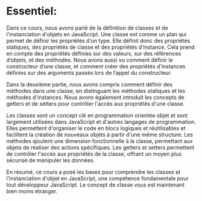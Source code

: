 # Essentiel:

Dans ce cours, nous avons parlé de la définition de classes et de l'instanciation d'objets en JavaScript. Une classe est comme un plan qui permet de définir les propriétés d’un type. Elle définit donc des propriétés statiques, des propriétés de classe et des propriétés d’instance. Cela prend en compte des propriétés définies sur des valeurs, sur des références d’objets, et des méthodes. Nous avons aussi vu comment définir le constructeur d’une classe, et comment créer des propriétés d’instances définies sur des arguments passés lors de l’appel du constructeur.

Dans la deuxième partie, nous avons compris comment définir des méthodes dans une classe, en distinguant les méthodes statiques et les méthodes d'instances. Nous avons également introduit les concepts de getters et de setters pour contrôler l'accès aux propriétés d'une classe.

Les classes sont un concept clé en programmation orientée objet et sont largement utilisées dans JavaScript et d'autres langages de programmation. Elles permettent d'organiser le code en blocs logiques et réutilisables et facilitent la création de nouveaux objets à partir d'une même structure. Les méthodes ajoutent une dimension fonctionnelle à la classe, permettant aux objets de réaliser des actions spécifiques. Les getters et setters permettent de contrôler l'accès aux propriétés de la classe, offrant un moyen plus sécurisé de manipuler les données.

En résumé, ce cours a posé les bases pour comprendre les classes et l'instanciation d'objet en JavaScript, une compétence fondamentale pour tout développeur JavaScript. Le concept de classe vous est maintenant bien moins étranger.
